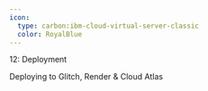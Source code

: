 ```yaml
---
icon: 
  type: carbon:ibm-cloud-virtual-server-classic
  color: RoyalBlue
---
```

12: Deployment

Deploying to Glitch, Render & Cloud Atlas